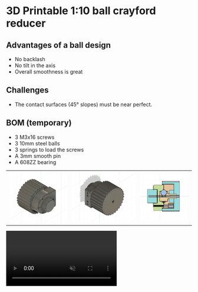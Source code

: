 #  3D Printable 1:10 ball crayford reducer

## Advantages of a ball design

- No backlash
- No tilt in the axis
- Overall smoothness is great

## Challenges

- The contact surfaces (45° slopes) must be near perfect.

## BOM (temporary)

- 3 M3x16 screws
- 3 10mm steel balls
- 3 springs to load the screws
- A 3mm smooth pin
- A 608ZZ bearing

| | | |
|--|--|--|
|![](./screen1.png)|![](./screen2.png)|![](./screen3.png)|

<video playsinline muted autoplay src="./IMG_9659.mp4"></video>